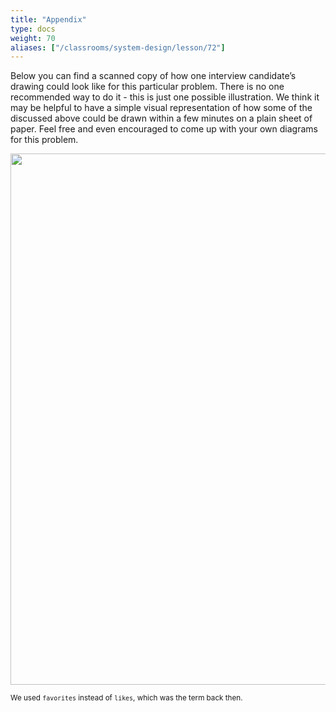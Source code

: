 ```yaml
---
title: "Appendix"
type: docs
weight: 70
aliases: ["/classrooms/system-design/lesson/72"]
---
```

Below you can find a scanned copy of how one interview candidate’s drawing could look like for this particular problem. There is no one recommended way to do it - this is just one possible illustration. We think it may be helpful to have a simple visual representation of how some of the discussed above could be drawn within a few minutes on a plain sheet of paper. Feel free and even encouraged to come up with your own diagrams for this problem.

<img src="/images/twitter_problem_system_design.png" width="850px"></img>

<small>We used `favorites` instead of `likes`, which was the term back then.</small>
